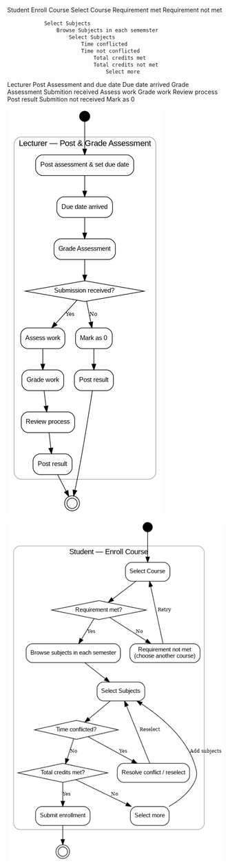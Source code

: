 Student
    Enroll Course
        Select Course
            Requirement met
            Requirement not met
                
                Select Subjects
                    Browse Subjects in each sememster
                        Select Subjects
                            Time conflicted
                            Time not conflicted
                                Total credits met
                                Total credits not met
                                    Select more
           




Lecturer
    Post Assessment and due date
        Due date arrived
            Grade Assessment
                Submition received
                    Assess work 
                    Grade work
                    Review process
                    Post result
                Submition not received
                    Mark as 0

            


![alt text](image-1.png)

![alt text](image-2.png)